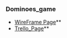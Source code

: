 ### Dominoes_game
* [WireFrame Page](https://wireframepro.mockflow.com/editor.jsp?editor=on&publicid=Dfc704a6bab150f5c2c22975d21bb2fdd&perm=Create&projectid=Dcd849812909994e6474ab446df91f488&ptitle=Dominoes&category=web#/page/788de7c8ab5643bab0cbff4fef529daa/sidebar/off)** 
* [Trello_Page](https://trello.com/b/64t5q6gp/browser-game)** 
